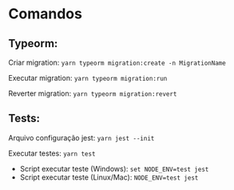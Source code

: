 # Comandos

## Typeorm:

Criar migration: `yarn typeorm migration:create -n MigrationName`

Executar migration: `yarn typeorm migration:run`

Reverter migration: `yarn typeorm migration:revert`

## Tests:

Arquivo configuração jest: `yarn jest --init`

Executar testes: `yarn test`

- Script executar teste (Windows): `set NODE_ENV=test jest`
- Script executar teste (Linux/Mac): `NODE_ENV=test jest`
